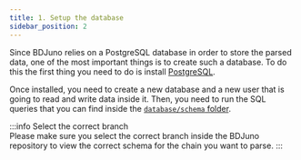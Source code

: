 ```yaml
---
title: 1. Setup the database
sidebar_position: 2
---
```


Since BDJuno relies on a PostgreSQL database in order to store the parsed data, one of the most important things is to create such a database. To do this the first thing you need to do is install [PostgreSQL](https://www.postgresql.org/).

Once installed, you need to create a new database and a new user that is going to read and write data inside it. Then, you need to run the SQL queries that you can find inside the [`database/schema` folder](https://github.com/forbole/bdjuno/tree/cosmos/v0.44.x/database/schema).

:::info Select the correct branch  
Please make sure you select the correct branch inside the BDJuno repository to view the correct schema for the chain you want to parse.
:::
